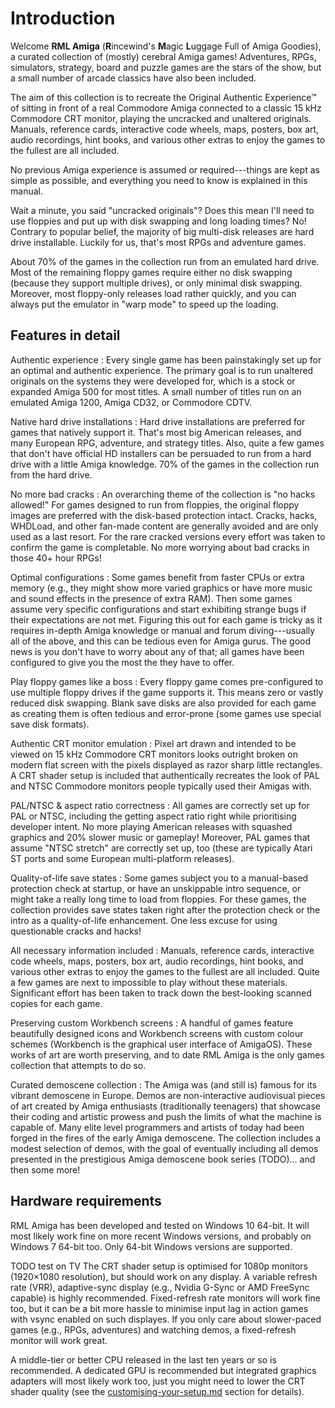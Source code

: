 # Introduction

Welcome **RML Amiga** (**R**incewind's **M**agic **L**uggage Full of Amiga
Goodies), a curated collection of (mostly) cerebral Amiga games! Adventures,
RPGs, simulators, strategy, board and puzzle games are the stars of the show,
but a small number of arcade classics have also been included.

The aim of this collection is to recreate the Original Authentic Experience™
of sitting in front of a real Commodore Amiga connected to a classic 15 kHz
Commodore CRT monitor, playing the uncracked and unaltered originals. Manuals,
reference cards, interactive code wheels, maps, posters, box art, audio
recordings, hint books, and various other extras to enjoy the games to the
fullest are all included.

No previous Amiga experience is assumed or required---things are kept as
simple as possible, and everything you need to know is explained in this
manual.

Wait a minute, you said "uncracked originals"? Does this mean I'll need to use
floppies and put up with disk swapping and long loading times? No! Contrary to
popular belief, the majority of big multi-disk releases are hard drive
installable. Luckily for us, that's most RPGs and adventure games.

About 70% of the games in the collection run from an emulated hard drive. Most
of the remaining floppy games require either no disk swapping (because they
support multiple drives), or only minimal disk swapping. Moreover, most
floppy-only releases load rather quickly, and you can always put the emulator
in "warp mode" to speed up the loading.


## Features in detail

Authentic experience
: Every single game has been painstakingly set up for an optimal and
  authentic experience. The primary goal is to run unaltered originals on the
  systems they were developed for, which is a stock or expanded Amiga 500 for
  most titles. A small number of titles run on an emulated Amiga 1200, Amiga
  CD32, or Commodore CDTV.

Native hard drive installations
: Hard drive installations are preferred for games that natively support it.
  That's most big American releases, and many European RPG, adventure, and
  strategy titles. Also, quite a few games that don't have official HD
  installers can be persuaded to run from a hard drive with a little Amiga
  knowledge. 70% of the games in the collection run from the hard drive.

No more bad cracks
: An overarching theme of the collection is "no hacks allowed!" For games
  designed to run from floppies, the original floppy images are preferred with
  the disk-based protection intact. Cracks, hacks, WHDLoad, and other fan-made
  content are generally avoided and are only used as a last resort. For the
  rare cracked versions every effort was taken to confirm the game is
  completable. No more worrying about bad cracks in those 40+ hour RPGs!

Optimal configurations
: Some games benefit from faster CPUs or extra memory (e.g., they might show
  more varied graphics or have more music and sound effects in the presence of
  extra RAM). Then some games assume very specific configurations and start
  exhibiting strange bugs if their expectations are not met. Figuring this out
  for each game is tricky as it requires in-depth Amiga knowledge or manual
  and forum diving---usually all of the above, and this can be tedious even
  for Amiga gurus. The good news is you don't have to worry about any of that;
  all games have been configured to give you the most the they have to offer.

Play floppy games like a boss
: Every floppy game comes pre-configured to use multiple floppy drives if the
  game supports it. This means zero or vastly reduced disk swapping. Blank
  save disks are also provided for each game as creating them is often tedious
  and error-prone (some games use special save disk formats).

Authentic CRT monitor emulation
: Pixel art drawn and intended to be viewed on 15 kHz Commodore CRT monitors
  looks outright broken on modern flat screen with the pixels displayed as
  razor sharp little rectangles. A CRT shader setup is included that
  authentically recreates the look of PAL and NTSC Commodore monitors people
  typically used their Amigas with.

PAL/NTSC & aspect ratio correctness
: All games are correctly set up for PAL or NTSC, including the getting aspect
  ratio right while prioritising developer intent. No more playing American
  releases with squashed graphics and 20% slower music or gameplay! Moreover,
  PAL games that assume "NTSC stretch" are correctly set up, too (these are
  typically Atari ST ports and some European multi-platform releases).

Quality-of-life save states
: Some games subject you to a manual-based protection check at startup, or
  have an unskippable intro sequence, or might take a really long time to load
  from floppies. For these games, the collection provides save states taken
  right after the protection check or the intro as a quality-of-life
  enhancement. One less excuse for using questionable cracks and hacks!

All necessary information included
: Manuals, reference cards, interactive code wheels, maps, posters, box art,
  audio recordings, hint books, and various other extras to enjoy the games
  to the fullest are all included. Quite a few games are next to impossible to
  play without these materials. Significant effort has been taken to track
  down the best-looking scanned copies for each game.

Preserving custom Workbench screens
: A handful of games feature beautifully designed icons and Workbench screens
  with custom colour schemes (Workbench is the graphical user interface of
  AmigaOS). These works of art are worth preserving, and to date RML Amiga is
  the only games collection that attempts to do so.

Curated demoscene collection
: The Amiga was (and still is) famous for its vibrant demoscene in Europe.
  Demos are non-interactive audiovisual pieces of art created by Amiga
  enthusiasts (traditionally teenagers) that showcase their coding and
  artistic prowess and push the limits of what the machine is capable of. Many
  elite level programmers and artists of today had been forged in the fires of
  the early Amiga demoscene. The collection includes a modest selection of
  demos, with the goal of eventually including all demos presented in the
  prestigious Amiga demoscene book series (TODO)... and then some more!


## Hardware requirements

RML Amiga has been developed and tested on Windows 10 64-bit. It will most
likely work fine on more recent Windows versions, and probably on Windows 7
64-bit too. Only 64-bit Windows versions are supported.

TODO test on TV
The CRT shader setup is optimised for 1080p monitors (1920&times;1080
resolution), but should work on any display. A variable refresh rate (VRR),
adaptive-sync display (e.g., Nvidia G-Sync or AMD FreeSync capable) is highly
recommended. Fixed-refresh rate monitors will work fine too, but it can be a
bit more hassle to minimise input lag in action games with vsync enabled on
such displayes. If you only care about slower-paced games (e.g., RPGs,
adventures) and watching demos, a fixed-refresh monitor will work great.

A middle-tier or better CPU released in the last ten years or so is
recommended. A dedicated GPU is recommended but integrated graphics adapters
will most likely work too, just you might need to lower the CRT shader quality
(see the [customising-your-setup.md](TODO) section for details).
